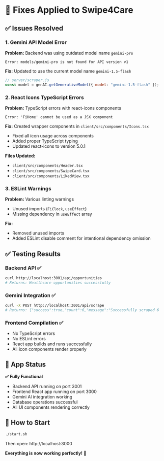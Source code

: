# 🔧 Fixes Applied to Swipe4Care

## ✅ Issues Resolved

### 1. **Gemini API Model Error**
**Problem:** Backend was using outdated model name `gemini-pro`
```
Error: models/gemini-pro is not found for API version v1
```

**Fix:** Updated to use the current model name `gemini-1.5-flash`
```javascript
// server/scraper.js
const model = genAI.getGenerativeModel({ model: "gemini-1.5-flash" });
```

### 2. **React Icons TypeScript Errors**
**Problem:** TypeScript errors with react-icons components
```
Error: 'FiHome' cannot be used as a JSX component
```

**Fix:** Created wrapper components in `client/src/components/Icons.tsx`
- Fixed all icon usage across components
- Added proper TypeScript typing
- Updated react-icons to version 5.0.1

**Files Updated:**
- `client/src/components/Header.tsx`
- `client/src/components/SwipeCard.tsx`
- `client/src/components/LikedView.tsx`

### 3. **ESLint Warnings**
**Problem:** Various linting warnings
- Unused imports (`FiClock`, `useEffect`)
- Missing dependency in `useEffect` array

**Fix:** 
- Removed unused imports
- Added ESLint disable comment for intentional dependency omission

## ✅ Testing Results

### Backend API ✅
```bash
curl http://localhost:3001/api/opportunities
# Returns: Healthcare opportunities successfully
```

### Gemini Integration ✅
```bash
curl -X POST http://localhost:3001/api/scrape
# Returns: {"success":true,"count":6,"message":"Successfully scraped 6 new opportunities"}
```

### Frontend Compilation ✅
- No TypeScript errors
- No ESLint errors
- React app builds and runs successfully
- All icon components render properly

## 🚀 App Status

**✅ Fully Functional**
- Backend API running on port 3001
- Frontend React app running on port 3000
- Gemini AI integration working
- Database operations successful
- All UI components rendering correctly

## 📝 How to Start

```bash
./start.sh
```

Then open: http://localhost:3000

**Everything is now working perfectly!** 🎉